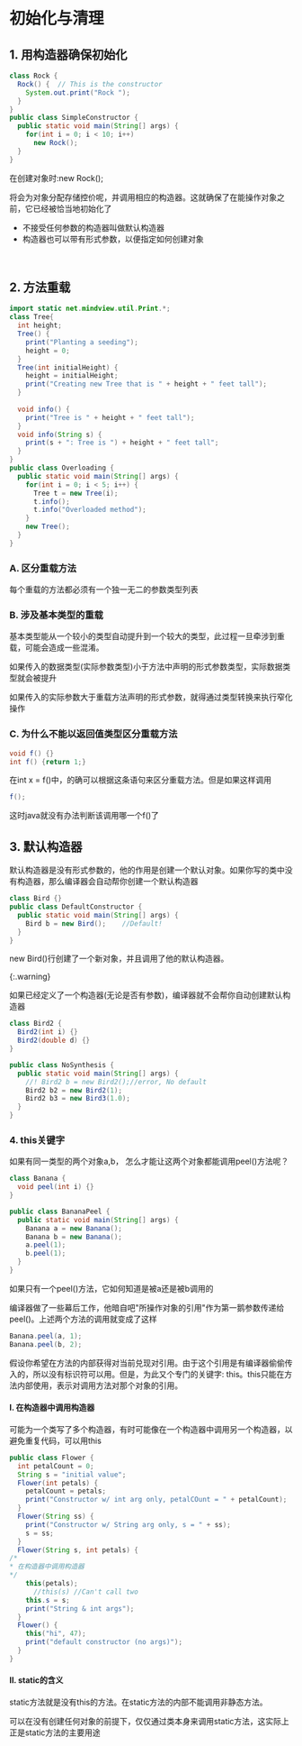 # 初始化与清理

## 1. 用构造器确保初始化

```java
class Rock {
  Rock() {	// This is the constructor
    System.out.print("Rock ");
  }
}
public class SimpleConstructor {
  public static void main(String[] args) {
    for(int i = 0; i < 10; i++)
      new Rock();
  }
}
```

在创建对象时:new Rock();

将会为对象分配存储控价呢，并调用相应的构造器。这就确保了在能操作对象之前，它已经被恰当地初始化了

* 不接受任何参数的构造器叫做默认构造器
* 构造器也可以带有形式参数，以便指定如何创建对象

<br>

## 2. 方法重载

```java
import static net.mindview.util.Print.*;
class Tree{
  int height;
  Tree() {
    print("Planting a seeding");
    height = 0;
  }
  Tree(int initialHeight) {
    height = initialHeight;
    print("Creating new Tree that is " + height + " feet tall");
  }
  
  void info() {
    print("Tree is " + height + " feet tall");
  }
  void info(String s) {
    print(s + ": Tree is ") + height + " feet tall";
  }
}
public class Overloading {
  public static void main(String[] args) {
    for(int i = 0; i < 5; i++) {
      Tree t = new Tree(i);
      t.info();
      t.info("Overloaded method");
    }
    new Tree();
  }
}
```

### A. 区分重载方法

每个重载的方法都必须有一个独一无二的参数类型列表

### B. 涉及基本类型的重载

基本类型能从一个较小的类型自动提升到一个较大的类型，此过程一旦牵涉到重载，可能会造成一些混淆。

如果传入的数据类型(实际参数类型)小于方法中声明的形式参数类型，实际数据类型就会被提升

如果传入的实际参数大于重载方法声明的形式参数，就得通过类型转换来执行窄化操作

### C. 为什么不能以返回值类型区分重载方法

```java
void f() {}
int f() {return 1;}
```

在int x = f()中，的确可以根据这条语句来区分重载方法。但是如果这样调用

```java
f();
```

这时java就没有办法判断该调用哪一个f()了



## 3. 默认构造器

默认构造器是没有形式参数的，他的作用是创建一个默认对象。如果你写的类中没有构造器，那么编译器会自动帮你创建一个默认构造器

```java
class Bird {}
public class DefaultConstructor {
  public static void main(String[] args) {
    Bird b = new Bird(); 	//Default!
  }
}
```

new Bird()行创建了一个新对象，并且调用了他的默认构造器。

{:.warning}

如果已经定义了一个构造器(无论是否有参数)，编译器就不会帮你自动创建默认构造器

```java
class Bird2 {
  Bird2(int i) {}
  Bird2(double d) {}
}

public class NoSynthesis {
  public static void main(String[] args) {
    //! Bird2 b = new Bird2();//error, No default
    Bird2 b2 = new Bird2(1);
    Bird2 b3 = new Bird3(1.0);
  }
}
```

### 4. this关键字

如果有同一类型的两个对象a,b， 怎么才能让这两个对象都能调用peel()方法呢？

```java
class Banana {
  void peel(int i) {}
}

public class BananaPeel {
  public static void main(String[] args) {
    Banana a = new Banana();
    Banana b = new Banana();
    a.peel(1);
    b.peel(1);
  }
}
```

如果只有一个peel()方法，它如何知道是被a还是被b调用的

编译器做了一些幕后工作，他暗自吧"所操作对象的引用"作为第一鹅参数传递给peel()。上述两个方法的调用就变成了这样

```java
Banana.peel(a, 1);
Banana.peel(b, 2);
```

假设你希望在方法的内部获得对当前兑现对引用。由于这个引用是有编译器偷偷传入的，所以没有标识符可以用。但是，为此又个专门的关键字: this。this只能在方法内部使用，表示对调用方法对那个对象的引用。

#### I. 在构造器中调用构造器

可能为一个类写了多个构造器，有时可能像在一个构造器中调用另一个构造器，以避免重复代码，可以用this

```java
public class Flower {
  int petalCount = 0;
  String s = "initial value";
  Flower(int petals) {
    petalCount = petals;
    print("Constructor w/ int arg only, petalCOunt = " + petalCount);
  }
  Flower(String ss) {
    print("Constructor w/ String arg only, s = " + ss);
    s = ss;
  }
  Flower(String s, int petals) {
/*
* 在构造器中调用构造器
*/
    this(petals);
	  //this(s) //Can't call two
    this.s = s;
    print("String & int args");
  }
  Flower() {
    this("hi", 47);
    print("default constructor (no args)");
  }
}
```

#### II. static的含义

static方法就是没有this的方法。在static方法的内部不能调用非静态方法。

可以在没有创建任何对象的前提下，仅仅通过类本身来调用static方法，这实际上正是static方法的主要用途